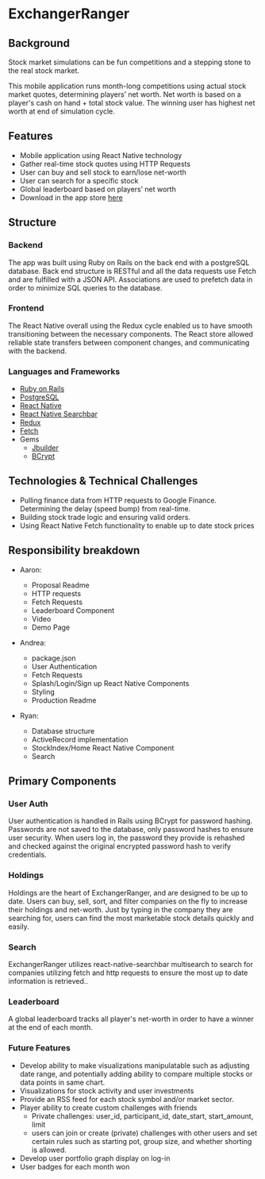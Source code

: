 # ExchangerRanger

## Background
Stock market simulations can be fun competitions and a stepping stone to the real stock market.

This mobile application runs month-long competitions using actual stock market quotes, determining players’ net worth. Net worth is based on a player's cash on hand + total stock value. The winning user has highest net worth at end of simulation cycle.

## Features
  - Mobile application using React Native technology
  - Gather real-time stock quotes using HTTP Requests
  - User can buy and sell stock to earn/lose net-worth
  - User can search for a specific stock
  - Global leaderboard based on players’ net worth
  - Download in the app store [here]()

## Structure
### Backend
The app was built using Ruby on Rails on the back end with a postgreSQL database. Back end structure is RESTful and all the data requests use Fetch and are fulfilled with a JSON API. Associations are used to prefetch data in order to minimize SQL queries to the database.

### Frontend
The React Native overall using the Redux cycle enabled us to have smooth transitioning between the necessary components. The React store allowed reliable state transfers between component changes, and communicating with the backend.

### Languages and Frameworks
  * [Ruby on Rails](http://rubyonrails.org/)
  * [PostgreSQL](https://www.postgresql.org/)
  * [React Native](https://facebook.github.io/react-native/)
  * [React Native Searchbar](https://github.com/umhan35/react-native-search-bar)
  * [Redux](https://github.com/reactjs/redux)
  * [Fetch](https://facebook.github.io/react-native/docs/network.html)
  * Gems
    * [Jbuilder](https://github.com/rails/jbuilder)
    * [BCrypt](https://github.com/codahale/bcrypt-ruby)

## Technologies & Technical Challenges
  - Pulling finance data from HTTP requests to Google Finance. Determining the delay (speed bump) from real-time.
  - Building stock trade logic and ensuring valid orders.
  - Using React Native Fetch functionality to enable up to date stock prices

## Responsibility breakdown
  - Aaron:
    - Proposal Readme
    - HTTP requests
    - Fetch Requests
    - Leaderboard Component
    - Video
    - Demo Page

  - Andrea:
    - package.json
    - User Authentication
    - Fetch Requests
    - Splash/Login/Sign up React Native Components
    - Styling
    - Production Readme

  - Ryan:
    - Database structure
    - ActiveRecord implementation
    - StockIndex/Home React Native Component
    - Search

## Primary Components
### User Auth
User authentication is handled in Rails using BCrypt for password hashing. Passwords are not saved to the database, only password hashes to ensure user security. When users log in, the password they provide is rehashed and checked against the original encrypted password hash to verify credentials.

### Holdings
Holdings are the heart of ExchangerRanger, and are designed to be up to date. Users can buy, sell, sort, and filter companies on the fly to increase their holdings and net-worth. Just by typing in the company they are searching for, users can find the most marketable stock details quickly and easily.

### Search
ExchangerRanger utilizes react-native-searchbar multisearch to search for companies utilizing fetch and http requests to ensure the most up to date information is retrieved..

### Leaderboard
A global leaderboard tracks all player's net-worth in order to have a winner at the end of each month.

### Future Features
  - Develop ability to make visualizations manipulatable such as adjusting date range, and potentially adding ability to compare multiple stocks or data points in same chart.
  - Visualizations for stock activity and user investments
  - Provide an RSS feed for each stock symbol and/or market sector.
  - Player ability to create custom challenges with friends
       * Private challenges: user_id, participant_id, date_start, start_amount, limit
       * users can join or create (private) challenges with other users and set certain rules such as starting pot, group size, and whether shorting is allowed.
  - Develop user portfolio graph display on log-in
  - User badges for each month won
